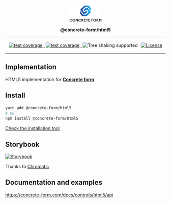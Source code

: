 <p align="center">
  <a href="https://github.com/concrete-form/concrete-form">
    <img alt="Concrete Form" src="https://raw.githubusercontent.com/concrete-form/concrete-form/main/doc/logo.png" width="100" />
  </a>
</p>

<p align="center">
  <strong>@concrete-form/html5</strong>
</p>

---

<div align="center">
  <a href="https://ci.appveyor.com/project/kegi/html5/history">
    <img alt="test coverage" style="margin:3px"
    src="https://img.shields.io/appveyor/build/kegi/html5?style=flat-square" />
  </a>
  <a href="https://coveralls.io/github/concrete-form/html5">
    <img alt="test coverage" style="margin:3px"
    src="https://img.shields.io/coveralls/github/concrete-form/html5?style=flat-square" />
  </a>
<img alt="Tree shaking supported"src="https://img.shields.io/badge/Tree%20shaking-supported-success?style=flat-square" style="margin:3px" />
  <a href="https://www.npmjs.com/package/@concrete-form/html5">
    <img alt="License" style="margin:3px" 
    src="https://img.shields.io/npm/l/@concrete-form/html5?color=%23007ec6&style=flat-square&v=3" />
  </a>
</div>

---

## Implementation

HTML5 implementation for [**Concrete form**](https://github.com/concrete-form/concrete-form)

## Install

```bash
yarn add @concrete-form/html5
# OR
npm install @concrete-form/html5
```
<a href="https://concrete-form.com/docs/getting-started/install" target="_blank">Check the installation tool</a>

## Storybook
[![Storybook](https://img.shields.io/badge/Storybook-%23E06A8C?style=flat-square&logo=storybook&labelColor=%23ececec)](https://main--6181962da34217003a0d0018.chromatic.com)

Thanks to [Chromatic](https://www.chromatic.com/)

## Documentation and examples
https://concrete-form.com/docs/controls/html5/api